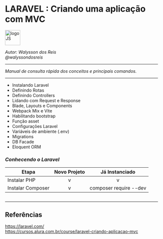 # **LARAVEL : Criando uma aplicação com MVC**
<div>
<img src="https://upload.wikimedia.org/wikipedia/commons/thumb/9/9a/Laravel.svg/985px-Laravel.svg.png" alt="logoJS" width="50px"/> 
</div>


*Autor: Walysson dos Reis  
@walyssondosreis*

----------------------------------------------
*Manual de consulta rápida dos conceitos e principais comandos.*  

---------------------

* Instalando Laravel
* Definindo Rotas
* Definindo Controllers
* Lidando com Request e Response
* Blade, Layouts e Components
* Webpack Mix e Vite
* Habilitando bootstrap
* Função asset
* Configurações Laravel
* Variáveis de ambiente (.env)
* Migrations
* DB Facade
* Eloquent ORM

### *Conhecendo o Laravel*  

Etapa                        | Novo Projeto          | Já Instanciado
------------                 | :------------:        | :------------: 
Instalar PHP                 |  v                    | v
Instalar Composer            |  v                    | composer require --dev  

~~~PHP

~~~
--------
## Referências 
https://laravel.com/   
https://cursos.alura.com.br/course/laravel-criando-aplicacao-mvc  

